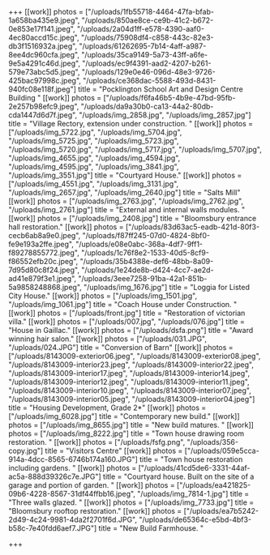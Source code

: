 +++
[[work]]
photos = ["/uploads/1fb55718-4464-47fa-bfab-1a658ba435e9.jpeg", "/uploads/850ae8ce-ce9b-41c2-b672-0e853e17f141.jpeg", "/uploads/2a04d1ff-e578-4390-aaf0-4ec80accd15c.jpeg", "/uploads/75908df4-c858-443c-82e3-db3f1516932a.jpeg", "/uploads/61262695-7b14-4aff-a987-8ee4dc960cfa.jpeg", "/uploads/35ca9149-5a73-43ff-a6fe-9e5a4291c46d.jpeg", "/uploads/ec9f4391-aad2-4207-b261-579e73abc5d5.jpeg", "/uploads/129e0e46-096d-48e3-9726-425bac97998c.jpeg", "/uploads/ce368dac-5588-493d-8431-940fc08e118f.jpeg"]
title = "Pocklington School Art and Design Centre Building "
[[work]]
photos = ["/uploads/f6fa46b5-4b9e-47bd-95fb-2e257b98efc9.jpeg", "/uploads/da9a30b0-ca13-44a2-80db-cda1447d6d7f.jpeg", "/uploads/img_2858.jpg", "/uploads/img_2857.jpg"]
title = "Village Rectory, extension under construction. "
[[work]]
photos = ["/uploads/img_5722.jpg", "/uploads/img_5704.jpg", "/uploads/img_5725.jpg", "/uploads/img_5723.jpg", "/uploads/img_5720.jpg", "/uploads/img_5717.jpg", "/uploads/img_5707.jpg", "/uploads/img_4655.jpg", "/uploads/img_4594.jpg", "/uploads/img_4595.jpg", "/uploads/img_3841.jpg", "/uploads/img_3551.jpg"]
title = "Courtyard House."
[[work]]
photos = ["/uploads/img_4551.jpg", "/uploads/img_3131.jpg", "/uploads/img_2657.jpg", "/uploads/img_2640.jpg"]
title = "Salts Mill"
[[work]]
photos = ["/uploads/img_2763.jpg", "/uploads/img_2762.jpg", "/uploads/img_2761.jpg"]
title = "External and internal walls modules. "
[[work]]
photos = ["/uploads/img_2408.jpg"]
title = "Bloomsbury entrance hall restoration."
[[work]]
photos = ["/uploads/83d63ac5-eadb-421d-80f3-cecb6ab8a9e0.jpeg", "/uploads/f87ff245-07d0-4824-8bf0-fe9e193a2ffe.jpeg", "/uploads/e08e0abc-368a-4df7-9ff1-f89278855772.jpeg", "/uploads/1c76f8e2-1533-40d5-8cf9-f86552efb20c.jpeg", "/uploads/35b4388e-def6-48bb-8a09-7d95d80c8f24.jpeg", "/uploads/1e24de8b-d424-4cc7-ae2d-ad41e879f3e1.jpeg", "/uploads/3eee7258-91ba-42a1-851b-5a9858248868.jpeg", "/uploads/img_1676.jpg"]
title = "Loggia for Listed City House."
[[work]]
photos = ["/uploads/img_1501.jpg", "/uploads/img_1061.jpg"]
title = "Coach House under Construction. "
[[work]]
photos = ["/uploads/front.jpg"]
title = "Restoration of victorian villa."
[[work]]
photos = ["/uploads/007.jpg", "/uploads/076.jpg"]
title = "House in Gaillac."
[[work]]
photos = ["/uploads/dsfa.png"]
title = "Award winning hair salon."
[[work]]
photos = ["/uploads/031.JPG", "/uploads/024.JPG"]
title = "Conversion of Barn"
[[work]]
photos = ["/uploads/8143009-exterior06.jpeg", "/uploads/8143009-exterior08.jpeg", "/uploads/8143009-interior23.jpeg", "/uploads/8143009-interior22.jpeg", "/uploads/8143009-interior17.jpeg", "/uploads/8143009-interior14.jpeg", "/uploads/8143009-interior12.jpeg", "/uploads/8143009-interior11.jpeg", "/uploads/8143009-interior10.jpeg", "/uploads/8143009-interior07.jpeg", "/uploads/8143009-interior05.jpeg", "/uploads/8143009-interior04.jpeg"]
title = "Housing Development, Grade 2*"
[[work]]
photos = ["/uploads/img_6028.jpg"]
title = "Contemporary new build."
[[work]]
photos = ["/uploads/img_8655.jpg"]
title = "New build matures. "
[[work]]
photos = ["/uploads/img_8222.jpg"]
title = "Town house drawing room restoration. "
[[work]]
photos = ["/uploads/fsfg.png", "/uploads/356-copy.jpg"]
title = "Visitors Centre"
[[work]]
photos = ["/uploads/059e5cca-914a-4dcc-8565-6746b174a160.JPG"]
title = "Town house restoration including gardens. "
[[work]]
photos = ["/uploads/41cd5de6-3331-44af-ac5a-888d39326c7e.JPG"]
title = "Courtyard house. Built on the site of a garage and portion of garden. "
[[work]]
photos = ["/uploads/ea421825-09b6-4228-8567-31df44ffbb16.jpeg", "/uploads/img_7814-1.jpg"]
title = "Three walls glazed. "
[[work]]
photos = ["/uploads/img_7733.jpg"]
title = "Bloomsbury rooftop restoration."
[[work]]
photos = ["/uploads/ea7b5242-2d49-4c24-9981-4da2f2701f6d.JPG", "/uploads/de65364c-e5bd-4bf3-b58c-7e40fdd6aef7.JPG"]
title = "New Build Farmhouse. "

+++
